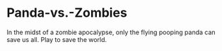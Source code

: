 # Panda-vs.-Zombies
In the midst of a zombie apocalypse, only the flying pooping panda can save us all. Play to save the world.
